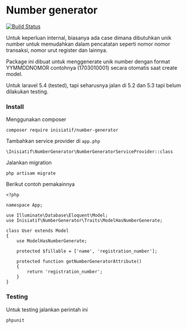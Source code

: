 # Number generator

[![Build Status](https://travis-ci.org/NoorAdiana/number-generator.svg?branch=master)](https://travis-ci.org/NoorAdiana/number-generator)

Untuk keperluan internal, biasanya ada case dimana dibutuhkan unik number untuk memudahkan dalam pencatatan seperti nomor
nomor transaksi, nomor urut register dan lainnya.

Package ini dibuat untuk menggenerate unik number dengan format YYMMDDNOMOR contohnya (1703010001) secara otomatis saat
create model.

Untuk laravel 5.4 (tested), tapi seharusnya jalan di 5.2 dan 5.3 tapi belum dilakukan testing.

### Install

Menggunakan composer

```
composer require inisiatif/number-generator
```

Tambahkan service provider di ```app.php```

```
\Inisiatif\NumberGenerator\NumberGeneratorServiceProvider::class
```

Jalankan migration

```
php artisam migrate
```

Berikut contoh pemakainnya

```
<?php

namespace App;

use Illuminate\Database\Eloquent\Model;
use Inisiatif\NumberGenerator\Traits\ModelHasNumberGenerate;

class User extends Model
{
    use ModelHasNumberGenerate;

    protected $fillable = ['name', 'registration_number'];

    protected function getNumberGeneratorAttribute()
    {
        return 'registration_number';
    }
}
```

### Testing

Untuk testing jalankan perintah ini

```
phpunit
```
